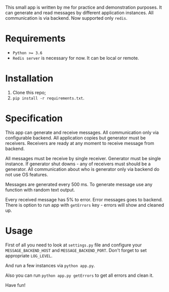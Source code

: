 This small app is written by me for practice and demonstration purposes.
It can generate and read messages by different application instances.
All communication is via backend. Now supported only `redis`.

Requirements
============

* `Python >= 3.6`
* `Redis server` is necessary for now. It can be local or remote.

Installation
============
1. Clone this repo;
2. `pip install -r requirements.txt`.

Specification
=============
This app can generate and receive messages. All communication only via
configurable backend. All application copies but generator must be receivers.
Receivers are ready at any moment to receive message from backend.

All messages must be receive by single receiver. Generator must be single
instance. If generator shut downs - any of receivers must should be a
generator. All communication about who is generator only via backend do
not use OS features.

Messages are generated every 500 ms. To generate message use any function
with random text output.

Every received message has 5% to error. Error messages goes to backend.
There is option to run app with `getErrors` key - errors will show and
cleaned up.

Usage
=====
First of all you need to look at `settings.py` file and configure your
`MESSAGE_BACKEND_HOST` and `MESSAGE_BACKEND_PORT`. Don't forget to set
appropriate `LOG_LEVEL`.

And run a few instances via `python app.py`.

Also you can run `python app.py getErrors` to get all errors and clean
it.

Have fun!